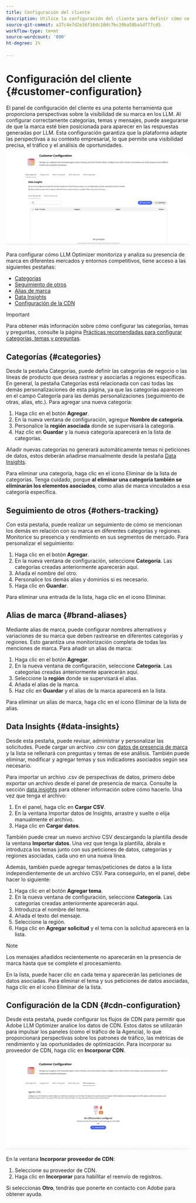 ```yaml
---
title: Configuración del cliente
description: Utilice la configuración del cliente para definir cómo se supervisará y analizará su marca dentro de la plataforma del optimizador LLM.
source-git-commit: a37c4e7d2e26f16dc10dc7bc39ba58ba1df77cd5
workflow-type: tm+mt
source-wordcount: '800'
ht-degree: 1%

---
```



# Configuración del cliente {#customer-configuration}

El panel de configuración del cliente es una potente herramienta que proporciona perspectivas sobre la visibilidad de su marca en los LLM. Al configurar correctamente categorías, temas y mensajes, puede asegurarse de que la marca esté bien posicionada para aparecer en las respuestas generadas por LLM. Esta configuración garantiza que la plataforma adapte las perspectivas a su contexto empresarial, lo que permite una visibilidad precisa, el tráfico y el análisis de oportunidades.

![Panel de configuración del cliente](/help/dashboards/assets/customer-config.png)

Para configurar cómo LLM Optimizer monitoriza y analiza su presencia de marca en diferentes mercados y entornos competitivos, tiene acceso a las siguientes pestañas:

* [Categorías](#categories)
* [Seguimiento de otros](#others-tracking)
* [Alias de marca](#brand-aliases)
* [Data Insights](#data-insights)
* [Configuración de la CDN](#agentic-cdn)

>[!IMPORTANT]
>
> Para obtener más información sobre cómo configurar las categorías, temas y preguntas, consulte la página [Prácticas recomendadas para configurar categorías, temas y preguntas](/help/overview/best-practices-topics-prompts.md).

## Categorías {#categories}

Desde la pestaña Categorías, puede definir las categorías de negocio o las líneas de producto que desea rastrear y asociarlas a regiones específicas. En general, la pestaña Categorías está relacionada con casi todas las demás personalizaciones de esta página, ya que las categorías aparecen en el campo Categoría para las demás personalizaciones (seguimiento de otras, alias, etc.). Para agregar una nueva categoría:

1. Haga clic en el botón **Agregar**.
2. En la nueva ventana de configuración, agregue **Nombre de categoría**.
3. Personalice la **región asociada** donde se supervisará la categoría.
4. Haz clic en **Guardar** y la nueva categoría aparecerá en la lista de categorías.

Añadir nuevas categorías no generará automáticamente temas ni peticiones de datos, estos deberán añadirse manualmente desde la pestaña [Data Insights](#data-insights).

Para eliminar una categoría, haga clic en el icono Eliminar de la lista de categorías. Tenga cuidado, porque **al eliminar una categoría también se eliminarán los elementos asociados**, como alias de marca vinculados a esa categoría específica.

## Seguimiento de otros {#others-tracking}

Con esta pestaña, puede realizar un seguimiento de cómo se mencionan los demás en relación con su marca en diferentes categorías y regiones. Monitorice su presencia y rendimiento en sus segmentos de mercado. Para personalizar el seguimiento:

1. Haga clic en el botón **Agregar**.
2. En la nueva ventana de configuración, seleccione **Categoría**. Las categorías creadas anteriormente aparecerán aquí.
3. Añada el nombre del otro.
4. Personalice los demás alias y dominios si es necesario.
5. Haga clic en **Guardar**.

Para eliminar una entrada de la lista, haga clic en el icono Eliminar.

## Alias de marca {#brand-aliases}

Mediante alias de marca, puede configurar nombres alternativos y variaciones de su marca que deben rastrearse en diferentes categorías y regiones. Esto garantiza una monitorización completa de todas las menciones de marca. Para añadir un alias de marca:

1. Haga clic en el botón **Agregar**.
2. En la nueva ventana de configuración, seleccione **Categoría**. Las categorías creadas anteriormente aparecerán aquí.
3. Seleccione la **región** donde se supervisará el alias.
4. Añada el alias de la marca.
5. Haz clic en **Guardar** y el alias de la marca aparecerá en la lista.

Para eliminar un alias de marca, haga clic en el icono Eliminar de la lista de alias.

## Data Insights {#data-insights}

Desde esta pestaña, puede revisar, administrar y personalizar las solicitudes. Puede cargar un archivo .csv con [datos de presencia de marca](/help/dashboards/brand-presence.md#data-insights) y la lista se rellenará con preguntas y temas de ese análisis. También puede eliminar, modificar y agregar temas y sus indicadores asociados según sea necesario.

Para importar un archivo .csv de perspectivas de datos, primero debe exportar un archivo desde el panel de presencia de marca. Consulte la sección [data insights](/help/dashboards/brand-presence.md#data-insights) para obtener información sobre cómo hacerlo. Una vez que tenga el archivo:

1. En el panel, haga clic en **Cargar CSV**.
2. En la ventana Importar datos de Insights, arrastre y suelte o elija manualmente el archivo.
3. Haga clic en **Cargar datos**.

También puede crear un nuevo archivo CSV descargando la plantilla desde la ventana **Importar datos**. Una vez que tenga la plantilla, ábrala e introduzca los temas junto con sus peticiones de datos, categorías y regiones asociadas, cada uno en una nueva línea.

Además, también puede agregar temas/peticiones de datos a la lista independientemente de un archivo CSV. Para conseguirlo, en el panel, debe hacer lo siguiente:

1. Haga clic en el botón **Agregar tema**.
2. En la nueva ventana de configuración, seleccione **Categoría**. Las categorías creadas anteriormente aparecerán aquí.
3. Introduzca el nombre del tema.
4. Añada el texto del mensaje.
5. Seleccione la región.
6. Haga clic en **Agregar solicitud** y el tema con la solicitud aparecerá en la lista.

>[!NOTE]
>Los mensajes añadidos recientemente no aparecerán en la presencia de marca hasta que se complete el procesamiento.

En la lista, puede hacer clic en cada tema y aparecerán las peticiones de datos asociadas. Para eliminar el tema y sus peticiones de datos asociadas, haga clic en el icono Eliminar de la lista.

## Configuración de la CDN {#cdn-configuration}

Desde esta pestaña, puede configurar los flujos de CDN para permitir que Adobe LLM Optimizer analice los datos de CDN. Estos datos se utilizarán para impulsar los paneles (como el tráfico de la Agencia), lo que proporcionará perspectivas sobre los patrones de tráfico, las métricas de rendimiento y las oportunidades de optimización. Para incorporar su proveedor de CDN, haga clic en **Incorporar CDN**.

![CDN de configuración de cliente](/help/overview/assets/cc-cdn.png)

En la ventana **Incorporar proveedor de CDN**:

1. Seleccione su proveedor de CDN.
2. Haga clic en **Incorporar** para habilitar el reenvío de registros.

Si seleccionas **Otro**, tendrás que ponerte en contacto con Adobe para obtener ayuda.
